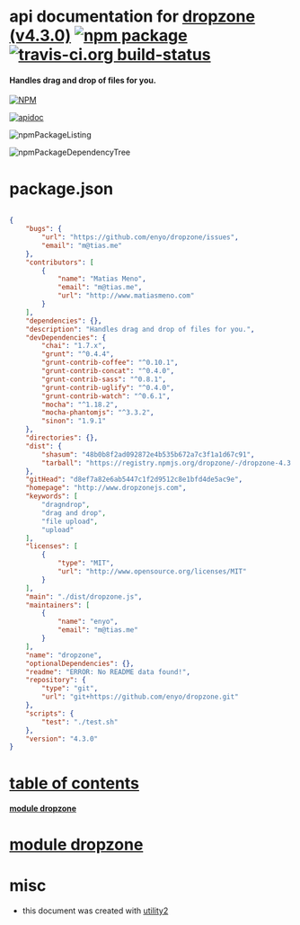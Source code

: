 # api documentation for  [dropzone (v4.3.0)](http://www.dropzonejs.com)  [![npm package](https://img.shields.io/npm/v/npmdoc-dropzone.svg?style=flat-square)](https://www.npmjs.org/package/npmdoc-dropzone) [![travis-ci.org build-status](https://api.travis-ci.org/npmdoc/node-npmdoc-dropzone.svg)](https://travis-ci.org/npmdoc/node-npmdoc-dropzone)
#### Handles drag and drop of files for you.

[![NPM](https://nodei.co/npm/dropzone.png?downloads=true)](https://www.npmjs.com/package/dropzone)

[![apidoc](https://npmdoc.github.io/node-npmdoc-dropzone/build/screenCapture.buildNpmdoc.browser.%2Fhome%2Ftravis%2Fbuild%2Fnpmdoc%2Fnode-npmdoc-dropzone%2Ftmp%2Fbuild%2Fapidoc.html.png)](https://npmdoc.github.io/node-npmdoc-dropzone/build/apidoc.html)

![npmPackageListing](https://npmdoc.github.io/node-npmdoc-dropzone/build/screenCapture.npmPackageListing.svg)

![npmPackageDependencyTree](https://npmdoc.github.io/node-npmdoc-dropzone/build/screenCapture.npmPackageDependencyTree.svg)



# package.json

```json

{
    "bugs": {
        "url": "https://github.com/enyo/dropzone/issues",
        "email": "m@tias.me"
    },
    "contributors": [
        {
            "name": "Matias Meno",
            "email": "m@tias.me",
            "url": "http://www.matiasmeno.com"
        }
    ],
    "dependencies": {},
    "description": "Handles drag and drop of files for you.",
    "devDependencies": {
        "chai": "1.7.x",
        "grunt": "^0.4.4",
        "grunt-contrib-coffee": "^0.10.1",
        "grunt-contrib-concat": "^0.4.0",
        "grunt-contrib-sass": "^0.8.1",
        "grunt-contrib-uglify": "^0.4.0",
        "grunt-contrib-watch": "^0.6.1",
        "mocha": "^1.18.2",
        "mocha-phantomjs": "^3.3.2",
        "sinon": "1.9.1"
    },
    "directories": {},
    "dist": {
        "shasum": "48b0b8f2ad092872e4b535b672a7c3f1a1d67c91",
        "tarball": "https://registry.npmjs.org/dropzone/-/dropzone-4.3.0.tgz"
    },
    "gitHead": "d8ef7a82e6ab5447c1f2d9512c8e1bfd4de5ac9e",
    "homepage": "http://www.dropzonejs.com",
    "keywords": [
        "dragndrop",
        "drag and drop",
        "file upload",
        "upload"
    ],
    "licenses": [
        {
            "type": "MIT",
            "url": "http://www.opensource.org/licenses/MIT"
        }
    ],
    "main": "./dist/dropzone.js",
    "maintainers": [
        {
            "name": "enyo",
            "email": "m@tias.me"
        }
    ],
    "name": "dropzone",
    "optionalDependencies": {},
    "readme": "ERROR: No README data found!",
    "repository": {
        "type": "git",
        "url": "git+https://github.com/enyo/dropzone.git"
    },
    "scripts": {
        "test": "./test.sh"
    },
    "version": "4.3.0"
}
```



# <a name="apidoc.tableOfContents"></a>[table of contents](#apidoc.tableOfContents)

#### [module dropzone](#apidoc.module.dropzone)



# <a name="apidoc.module.dropzone"></a>[module dropzone](#apidoc.module.dropzone)



# misc
- this document was created with [utility2](https://github.com/kaizhu256/node-utility2)
